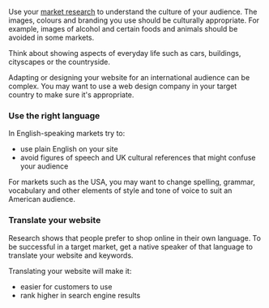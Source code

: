 Use your [market research](/market-research/do-research-first "Do research first") to understand the culture of your audience. The images, colours and branding you use should be culturally appropriate. For example, images of alcohol and certain foods and animals should be avoided in some markets.

Think about showing aspects of everyday life such as cars, buildings, cityscapes or the countryside.

Adapting or designing your website for an international audience can be complex. You may want to use a web design company in your target country to make sure it's appropriate.

### Use the right language 

In English-speaking markets try to: 

- use plain English on your site
- avoid figures of speech and UK cultural references that might confuse your audience 

For markets such as the USA, you may want to change spelling, grammar, vocabulary and other elements of style and tone of voice to suit an American audience.

### Translate your website

Research shows that people prefer to shop online in their own language. To be successful in a target market, get a native speaker of that language to translate your website and keywords. 

Translating your website will make it: 

- easier for customers to use
- rank higher in search engine results 
